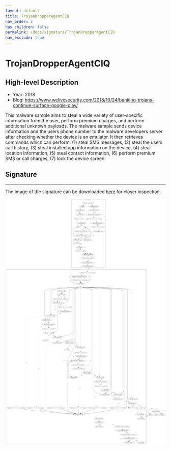 ```yaml
---
layout: default
title: TrojanDropperAgentCIQ
nav_order: 2
has_children: false
permalink: /docs/signature/TrojanDropperAgentCIQ
nav_exclude: true
---
```


# TrojanDropperAgentCIQ

## High-level Description

* Year: 2018
* Blog: https://www.welivesecurity.com/2018/10/24/banking-trojans-continue-surface-google-play/

This malware sample aims to steal a wide variety of user-specific information from the user, perform premium charges, and perform additional unknown payloads. The malware sample sends device information and the users phone number to the malware developers server after checking whether the device is an emulator. It then retrieves commands which can perform: (1) steal SMS messages, (2) steal the users call history, (3) steal installed app information on the device, (4) steal location information, (5) steal contact information, (6) perform premium SMS or call charges, (7) lock the device screen.

## Signature
---

The image of the signature can be downloaded [here](../../img/signatures/TrojanDropperAgentCIQ.png) for closer inspection.

![](../../img/signatures/TrojanDropperAgentCIQ.png)